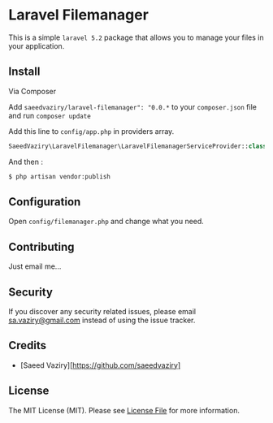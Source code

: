 # Laravel Filemanager

This is a simple ``laravel 5.2`` package that allows you to manage your files in your application.

## Install

Via Composer

Add ``saeedvaziry/laravel-filemanager": "0.0.*`` to your ``composer.json`` file and run ``composer update``

Add this line to ``config/app.php`` in providers array.

``` php
SaeedVaziry\LaravelFilemanager\LaravelFilemanagerServiceProvider::class,
```

And then :

``` bash
$ php artisan vendor:publish
```

## Configuration

Open ``config/filemanager.php`` and change what you need.

## Contributing

Just email me...

## Security

If you discover any security related issues, please email sa.vaziry@gmail.com instead of using the issue tracker.

## Credits

- [Saeed Vaziry][https://github.com/saeedvaziry]

## License

The MIT License (MIT). Please see [License File](LICENSE.md) for more information.

